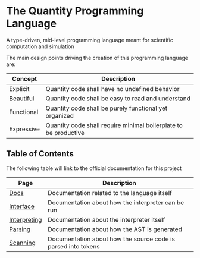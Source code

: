 # The Quantity Programming Language
A type-driven, mid-level programming language meant for scientific computation and simulation

The main design points driving the creation of this programming language are:

| Concept    | Description                                                      |
| ---------- | ---------------------------------------------------------------- |
| Explicit   | Quantity code shall have no undefined behavior                   |
| Beautiful  | Quantity code shall be easy to read and understand               |
| Functional | Quantity code shall be purely functional yet organized           |
| Expressive | Quantity code shall require minimal boilerplate to be productive |

## Table of Contents
The following table will link to the official documentation for this project

| Page                                                                     | Description                                                   |
| ------------------------------------------------------------------------ | ------------------------------------------------------------- |
| [Docs](https://joeyame.github.io/quantity/quantity/docs)                 | Documentation related to the language itself                  |
| [Interface](https://joeyame.github.io/quantity/quantity/interface)       | Documentation about how the interpreter can be run            |
| [Interpreting](https://joeyame.github.io/quantity/quantity/interpreting) | Documentation about the interpreter itself                    |
| [Parsing](https://joeyame.github.io/quantity/quantity/parsing)           | Documentation about how the AST is generated                  |
| [Scanning](https://joeyame.github.io/quantity/quantity/scanning)         | Documentation about how the source code is parsed into tokens |


